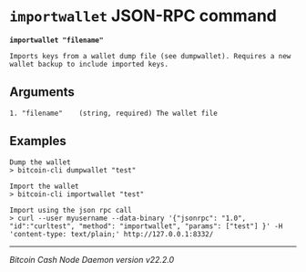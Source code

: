 `importwallet` JSON-RPC command
===============================

**`importwallet "filename"`**

```
Imports keys from a wallet dump file (see dumpwallet). Requires a new wallet backup to include imported keys.
```

Arguments
---------

```
1. "filename"    (string, required) The wallet file
```

Examples
--------

```
Dump the wallet
> bitcoin-cli dumpwallet "test"

Import the wallet
> bitcoin-cli importwallet "test"

Import using the json rpc call
> curl --user myusername --data-binary '{"jsonrpc": "1.0", "id":"curltest", "method": "importwallet", "params": ["test"] }' -H 'content-type: text/plain;' http://127.0.0.1:8332/
```

***

*Bitcoin Cash Node Daemon version v22.2.0*
